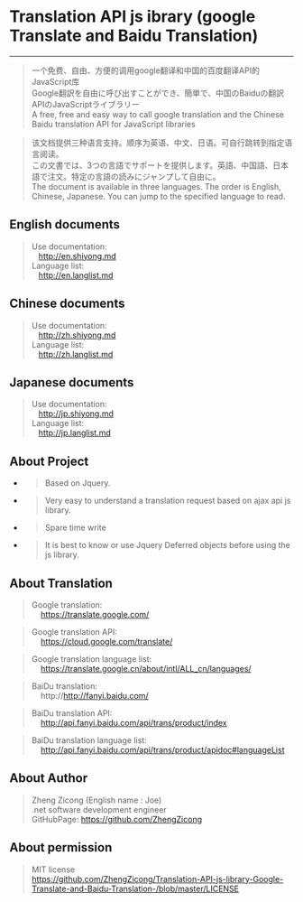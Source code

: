 # Translation API js ibrary (google Translate and Baidu Translation)

***

>  一个免费、自由、方便的调用google翻译和中国的百度翻译API的JavaScript库
<br/> Google翻訳を自由に呼び出すことができ、簡単で、中国のBaiduの翻訳APIのJavaScriptライブラリー
<br/> A free, free and easy way to call google translation and the Chinese Baidu translation API for JavaScript libraries

> 该文档提供三种语言支持。顺序为英语、中文、日语。可自行跳转到指定语言阅读。
<br/> この文書では、3つの言語でサポートを提供します。英語、中国語、日本語で注文。特定の言語の読みにジャンプして自由に。
<br/> The document is available in three languages. The order is English, Chinese, Japanese. You can jump to the specified language to read.

## English documents
> Use documentation: 
<br/>&nbsp;&nbsp;&nbsp;http://en.shiyong.md <br/>
> Language list:
<br/>&nbsp;&nbsp;&nbsp;http://en.langlist.md

## Chinese documents
> Use documentation: 
<br/>&nbsp;&nbsp;&nbsp;http://zh.shiyong.md <br/>
> Language list:
<br/>&nbsp;&nbsp;&nbsp;http://zh.langlist.md

## Japanese documents
> Use documentation:
<br/>&nbsp;&nbsp;&nbsp;http://jp.shiyong.md <br/>
> Language list:
<br/>&nbsp;&nbsp;&nbsp;http://jp.langlist.md

## About Project
* > Based on Jquery.
* > Very easy to understand a translation request based on ajax api js library.
* > Spare time write
* > It is best to know or use Jquery Deferred objects before using the js library.

## About Translation
> Google translation:
    <br/>&nbsp;&nbsp;&nbsp;&nbsp;https://translate.google.com/
    
> Google translation API<Official charges>:
    <br/>&nbsp;&nbsp;&nbsp;&nbsp;https://cloud.google.com/translate/
    
> Google translation language list:
    <br/>&nbsp;&nbsp;&nbsp;&nbsp;https://translate.google.cn/about/intl/ALL_cn/languages/
    
> BaiDu translation:
    <br/>&nbsp;&nbsp;&nbsp;&nbsp;http://http://fanyi.baidu.com/
    
> BaiDu translation API<Free limit>:
    <br/>&nbsp;&nbsp;&nbsp;&nbsp;http://api.fanyi.baidu.com/api/trans/product/index
    
> BaiDu translation language list:
    <br/>&nbsp;&nbsp;&nbsp;&nbsp;http://api.fanyi.baidu.com/api/trans/product/apidoc#languageList
    

## About Author
> Zheng Zicong (English name : Joe)
<br/> .net software development engineer
<br/> GitHubPage: https://github.com/ZhengZicong

## About permission
> MIT license
<br/> https://github.com/ZhengZicong/Translation-API-js-library-Google-Translate-and-Baidu-Translation-/blob/master/LICENSE

